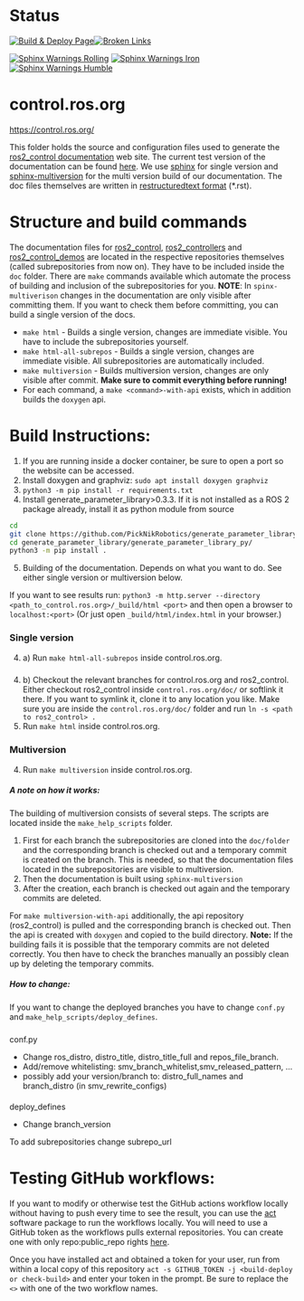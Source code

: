 # Status

[![Build & Deploy Page](https://github.com/ros-controls/control.ros.org/actions/workflows/sphinx-make-page.yml/badge.svg)](https://github.com/ros-controls/control.ros.org/actions/workflows/sphinx-make-page.yml)[![Broken Links](https://github.com/ros-controls/control.ros.org/actions/workflows/sphinx-check-links.yml/badge.svg?branch=master)](https://github.com/ros-controls/control.ros.org/actions/workflows/sphinx-check-links.yml)

[![Sphinx Warnings Rolling](https://github.com/ros-controls/control.ros.org/actions/workflows/sphinx-check-warnings-rolling.yml/badge.svg?branch=master)](https://github.com/ros-controls/control.ros.org/actions/workflows/sphinx-check-warnings-rolling.yml)
[![Sphinx Warnings Iron](https://github.com/ros-controls/control.ros.org/actions/workflows/sphinx-check-warnings-iron.yml/badge.svg?branch=master)](https://github.com/ros-controls/control.ros.org/actions/workflows/sphinx-check-warnings-iron.yml)
[![Sphinx Warnings Humble](https://github.com/ros-controls/control.ros.org/actions/workflows/sphinx-check-warnings-humble.yml/badge.svg?branch=master)](https://github.com/ros-controls/control.ros.org/actions/workflows/sphinx-check-warnings-humble.yml)

# control.ros.org
https://control.ros.org/

This folder holds the source and configuration files used to generate the
[ros2_control documentation](https://control.ros.org) web site. The current test version of the documentation can be found [here](https://ros-controls.github.io/control.ros.org/).
We use [sphinx](https://www.sphinx-doc.org/en/master/) for single version and [sphinx-multiversion](https://holzhaus.github.io/sphinx-multiversion/master/index.html#) for the multi version build of our documentation.
The doc files themselves are written in [restructuredtext format](https://www.sphinx-doc.org/en/master/usage/restructuredtext/basics.html) (*.rst).

# Structure and build commands
The documentation files for [ros2_control](https://github.com/ros-controls/ros2_control), [ros2_controllers](https://github.com/ros-controls/ros2_controllers) and [ros2_control_demos](https://github.com/ros-controls/ros2_control_demos) are located in the respective repositories themselves (called subrepositories from now on).
They have to be included inside the `doc` folder.
There are `make` commands available which automate the process of building and inclusion of the subrepositories for you.
**NOTE**: In `spinx-multiverison` changes in the documentation are only visible after committing them. If you want to check them before committing, you can build a single version of the docs.
* ```make html``` - Builds a single version, changes are immediate visible. You have to include the subrepositories yourself.
* ```make html-all-subrepos``` - Builds a single version, changes are immediate visible. All subrepositories are automatically included.
* ```make multiversion``` - Builds multiversion version, changes are only visible after commit. **Make sure to commit everything before running!**
* For each command, a  ```make <command>-with-api``` exists, which in addition builds the `doxygen` api.


# Build Instructions:
1. If you are running inside a docker container, be sure to open a port so the website can be accessed.
2. Install doxygen and graphviz: `sudo apt install doxygen graphviz`
3. `python3 -m pip install -r requirements.txt`
4. Install generate_parameter_library>0.3.3. If it is not installed as a ROS 2 package already, install it as python module from source
```bash
cd
git clone https://github.com/PickNikRobotics/generate_parameter_library.git
cd generate_parameter_library/generate_parameter_library_py/
python3 -m pip install .
```
5. Building of the documentation. Depends on what you want to do. See either single version or multiversion below.

If you want to see results run: `python3 -m http.server --directory <path_to_control.ros.org>/_build/html <port>` and then open a browser to `localhost:<port>`
 (Or just open `_build/html/index.html` in your browser.)

### Single version
4. a) Run `make html-all-subrepos` inside control.ros.org.
###
4. b) Checkout the relevant branches for control.ros.org and ros2_control.
Either checkout ros2_control inside `control.ros.org/doc/` or softlink it there. If you want to symlink it, clone it to any location you like.
Make sure you are inside the `control.ros.org/doc/` folder and run `ln -s <path to ros2_control> .`
6. Run `make html` inside control.ros.org.

### Multiversion
4. Run `make multiversion` inside control.ros.org.
##### A note on how it works:
The building of multiversion consists of several steps. The scripts are located inside the `make_help_scripts` folder.
1. First for each branch the subrepositories are cloned into the `doc/folder` and the corresponding branch is checked out and a temporary commit is created on the branch. This is needed, so that the documentation files located in the subrepositories are visible to multiversion.
2. Then the documentation is built using `sphinx-multiversion`
3. After the creation, each branch is checked out again and the temporary commits are deleted.

For `make multiversion-with-api` additionally, the api repository (ros2_control) is pulled and the corresponding branch is checked out. Then the api is created with `doxygen` and copied to the build directory.
**Note:** If the building fails it is possible that the temporary commits are not deleted correctly. You then have to check the branches manually an possibly clean up by deleting the temporary commits.
##### How to change:
If you want to change the deployed branches you have to change `conf.py` and `make_help_scripts/deploy_defines`.
#####
conf.py
* Change ros_distro, distro_title, distro_title_full and repos_file_branch.
* Add/remove whitelisting: smv_branch_whitelist,smv_released_pattern, ...
* possibly add your version/branch to: distro_full_names and branch_distro (in smv_rewrite_configs)
####
deploy_defines
* Change branch_version

To add subrepositories change subrepo_url

# Testing GitHub workflows:
If you want to modify or otherwise test the GitHub actions workflow locally without having to push every time to see the result,
you can use the [act](https://github.com/nektos/act) software package to run the workflows locally. You will need to use a GitHub token
as the workflows pulls external repositories. You can create one with only repo:public_repo rights [here](https://github.com/settings/tokens).

Once you have installed act and obtained a token for your user, run from within a local copy of this repository `act -s GITHUB_TOKEN -j <build-deploy or check-build>` and enter your token in the prompt. Be sure to replace the `<>` with one of the two workflow names.
